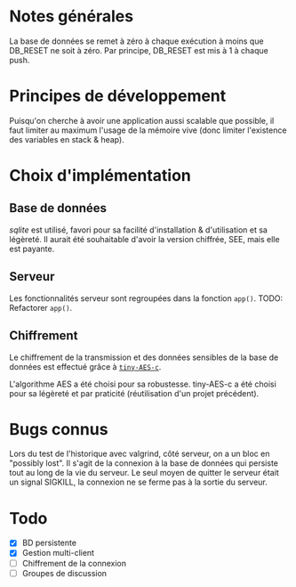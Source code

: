 # Notes générales

La base de données se remet à zéro à chaque exécution à moins que DB_RESET ne
soit à zéro. Par principe, DB_RESET est mis à 1 à chaque push.

# Principes de développement

Puisqu'on cherche à avoir une application aussi scalable que possible, il faut
limiter au maximum l'usage de la mémoire vive (donc limiter l'existence des
variables en stack & heap).

# Choix d'implémentation

## Base de données

*sqlite* est utilisé, favori pour sa facilité d'installation & d'utilisation et
sa légèreté. Il aurait été souhaitable d'avoir la version chiffrée, SEE, mais
elle est payante.


## Serveur

Les fonctionnalités serveur sont regroupées dans la fonction `app()`. 
TODO: Refactorer `app()`.

## Chiffrement

Le chiffrement de la transmission et des données sensibles de la base de données
est effectué grâce à [`tiny-AES-c`](https://github.com/kokke/tiny-AES-c).

L'algorithme AES a été choisi pour sa robustesse. tiny-AES-c a été choisi pour
sa légèreté et par praticité (réutilisation d'un projet précédent).

# Bugs connus

Lors du test de l'historique avec valgrind, côté serveur, on a un bloc en
"possibly lost". Il s'agit de la connexion à la base de données qui persiste
tout au long de la vie du serveur. Le seul moyen de quitter le serveur était un
signal SIGKILL, la connexion ne se ferme pas à la sortie du serveur.

# Todo

- [X] BD persistente
- [X] Gestion multi-client
- [ ] Chiffrement de la connexion
- [ ] Groupes de discussion
